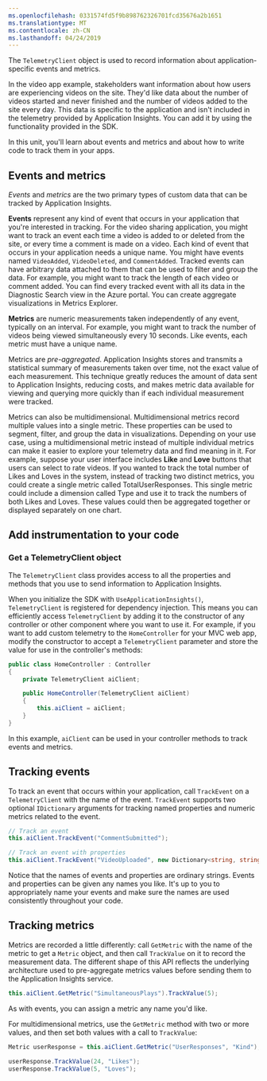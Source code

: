 ```yaml
---
ms.openlocfilehash: 0331574fd5f9b898762326701fcd35676a2b1651
ms.translationtype: MT
ms.contentlocale: zh-CN
ms.lasthandoff: 04/24/2019
---
```

The `TelemetryClient` object is used to record information about application-specific events and metrics.

In the video app example, stakeholders want information about how users are experiencing videos on the site. They'd like data about the number of videos started and never finished and the number of videos added to the site every day. This data is specific to the application and isn't included in the telemetry provided by Application Insights. You can add it by using the functionality provided in the SDK.

In this unit, you'll learn about events and metrics and about how to write code to track them in your apps.

## <a name="events-and-metrics"></a>Events and metrics

*Events* and *metrics* are the two primary types of custom data that can be tracked by Application Insights.

**Events** represent any kind of event that occurs in your application that you're interested in tracking. For the video sharing application, you might want to track an event each time a video is added to or deleted from the site, or every time a comment is made on a video. Each kind of event that occurs in your application needs a unique name. You might have events named `VideoAdded`, `VideoDeleted`, and `CommentAdded`. Tracked events can have arbitrary data attached to them that can be used to filter and group the data. For example, you might want to track the length of each video or comment added. You can find every tracked event with all its data in the Diagnostic Search view in the Azure portal. You can create aggregate visualizations in Metrics Explorer.

**Metrics** are numeric measurements taken independently of any event, typically on an interval. For example, you might want to track the number of videos being viewed simultaneously every 10 seconds. Like events, each metric must have a unique name.

Metrics are *pre-aggregated*. Application Insights stores and transmits a statistical summary of measurements taken over time, not the exact value of each measurement. This technique greatly reduces the amount of data sent to Application Insights, reducing costs, and makes metric data available for viewing and querying more quickly than if each individual measurement were tracked.

Metrics can also be multidimensional. Multidimensional metrics record multiple values into a single metric. These properties can be used to segment, filter, and group the data in visualizations. Depending on your use case, using a multidimensional metric instead of multiple individual metrics can make it easier to explore your telemetry data and find meaning in it. For example, suppose your user interface includes **Like** and **Love** buttons that users can select to rate videos. If you wanted to track the total number of Likes and Loves in the system, instead of tracking two distinct metrics, you could create a single metric called TotalUserResponses. This single metric could include a dimension called Type and use it to track the numbers of both Likes and Loves. These values could then be aggregated together or displayed separately on one chart.

## <a name="add-instrumentation-to-your-code"></a>Add instrumentation to your code

### <a name="get-a-telemetryclient-object"></a>Get a TelemetryClient object

The `TelemetryClient` class provides access to all the properties and methods that you use to send information to Application Insights.

When you initialize the SDK with `UseApplicationInsights()`, `TelemetryClient` is registered for dependency injection. This means you can efficiently access `TelemetryClient` by adding it to the constructor of any controller or other component where you want to use it. For example, if you want to add custom telemetry to the `HomeController` for your MVC web app, modify the constructor to accept a `TelemetryClient` parameter and store the value for use in the controller's methods:

```C#
public class HomeController : Controller
{
    private TelemetryClient aiClient;

    public HomeController(TelemetryClient aiClient)
    {
        this.aiClient = aiClient;
    }
}
```

In this example, `aiClient` can be used in your controller methods to track events and metrics.

## <a name="tracking-events"></a>Tracking events

To track an event that occurs within your application, call `TrackEvent` on a `TelemetryClient` with the name of the event. `TrackEvent` supports two optional `IDictionary` arguments for tracking named properties and numeric metrics related to the event.

```C#
// Track an event
this.aiClient.TrackEvent("CommentSubmitted");

// Track an event with properties
this.aiClient.TrackEvent("VideoUploaded", new Dictionary<string, string> {{"Category", "Sports"}, {"Format", "mp4"}});
```

Notice that the names of events and properties are ordinary strings. Events and properties can be given any names you like. It's up to you to appropriately name your events and make sure the names are used consistently throughout your code.

## <a name="tracking-metrics"></a>Tracking metrics

Metrics are recorded a little differently: call `GetMetric` with the name of the metric to get a `Metric` object, and then call `TrackValue` on it to record the measurement data. The different shape of this API reflects the underlying architecture used to pre-aggregate metrics values before sending them to the Application Insights service.

```C#
this.aiClient.GetMetric("SimultaneousPlays").TrackValue(5);
```

As with events, you can assign a metric any name you'd like.

For multidimensional metrics, use the `GetMetric` method with two or more values, and then set both values with a call to `TrackValue`:

```C#
Metric userResponse = this.aiClient.GetMetric("UserResponses", "Kind");

userResponse.TrackValue(24, "Likes");
userResponse.TrackValue(5, "Loves");
```
